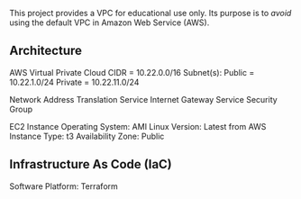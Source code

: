 This project provides a VPC for educational use only. Its purpose is to *avoid* using the default VPC in Amazon Web Service (AWS).

## Architecture
AWS Virtual Private Cloud
CIDR = 10.22.0.0/16
Subnet(s):
Public = 10.22.1.0/24
Private = 10.22.11.0/24

Network Address Translation Service
Internet Gateway Service
Security Group

EC2 Instance
Operating System: AMI Linux
Version: Latest from AWS
Instance Type: t3
Availability Zone: Public

## Infrastructure As Code (IaC)
Software Platform: Terraform


